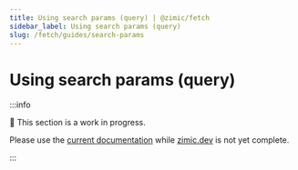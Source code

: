 ```yaml
---
title: Using search params (query) | @zimic/fetch
sidebar_label: Using search params (query)
slug: /fetch/guides/search-params
---
```


# Using search params (query)

:::info

🚧 This section is a work in progress.

Please use the [current documentation](https://github.com/zimicjs/zimic/wiki) while [zimic.dev](/) is not yet complete.

:::
